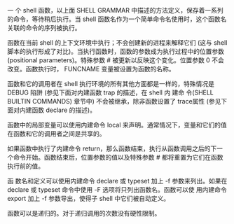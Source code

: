 一 个 shell 函数，以上面 SHELL GRAMMAR 中描述的方法定义，保存着一系列的命令，等待稍后执行。当 shell 函数名作为一个简单命令名使用时，这个函数名关联的命令的序列被执行。

函数在当前 shell 的上下文环境中执行；不会创建新的进程来解释它们 (这与 shell 脚本的执行形成了对比)。当执行函数时，函数的参数成为执行过程中的位置参数 (positional parameters)。特殊参数 # 被更新以反映这个变化。位置参数 0 不会改变。函数执行时， FUNCNAME 变量被设置为函数的名称。

函数和它的调用者在 shell 执行环境的所有其他方面都是一样的，特殊情况是 DEBUG 陷阱 (参见下面对内建函数 trap 的描述，在 shell 内 建命 令(SHELL  BUILTIN COMMANDS) 章节中) 不会被继承，除非函数设置了 trace属性 (参见下面对内建函数 declare 的描述)。

函数中的局部变量可以使用内建命令 local 来声明。通常情况下，变量和它们的值在函数和它的调用者之间是共享的。

如果函数中执行了内建命令 return，那么函数结束，执行从函数调用之后的下一个命令开始。函数结束后，位置参数的值以及特殊参数 # 都将重置为它们在函数执行前的值。

函 数名和定义可以使用内建命令 declare 或 typeset 加上 -f 参数来列出。如果在 declare 或 typeset 命令中使用 -F 选项将只列出函数名。函数可以使 用内建命令 export 加上 -f 参数导出，使得子 shell 中它们被自动定义。
 
函数可以是递归的。对于递归调用的次数没有硬性限制。